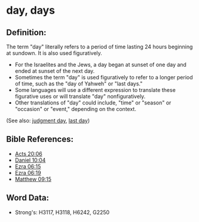 # day, days #

## Definition: ##

The term "day" literally refers to a period of time lasting 24 hours beginning at sundown. It is also used figuratively.

* For the Israelites and the Jews, a day began at sunset of one day and ended at sunset of the next day.
* Sometimes the term "day" is used figuratively to refer to a longer period of time, such as the "day of Yahweh" or "last days."
* Some languages will use a different expression to translate these figurative uses or will translate "day" nonfiguratively.
* Other translations of "day" could include, "time" or "season" or "occasion" or "event," depending on the context.

(See also: [judgment day](../kt/judgmentday.md), [last day](../kt/lastday.md))

## Bible References: ##

* [Acts 20:06](rc://en/tn/help/act/20/06)
* [Daniel 10:04](rc://en/tn/help/dan/10/04)
* [Ezra 06:15](rc://en/tn/help/ezr/06/15)
* [Ezra 06:19](rc://en/tn/help/ezr/06/19)
* [Matthew 09:15](rc://en/tn/help/mat/09/15)

## Word Data: ##

* Strong's: H3117, H3118, H6242, G2250
